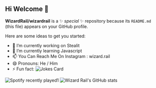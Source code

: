 

## Hi Welcome 👋



**WizardRail/wizardrail** is a ✨ _special_ ✨ repository because its `README.md` (this file) appears on your GitHub profile.

Here are some ideas to get you started:

- 🔭 I’m currently working on Stealit
- 🌱 I’m currently learning Javascript
- 📫 You Can Reach Me On Instagram : wizard.rail
- 😄 Pronouns: He / Him
- ⚡ Fun fact: ![Jokes Card](https://readme-jokes.vercel.app/api)

![Spotify recently played](https://spotify-recently-played-readme.vercel.app/api?user=31hxeercyqhif7dv6odjqxpwiqbi&count=1)1
![Wizard Rail's GitHub stats](https://github-readme-stats.vercel.app/api?username=WizardRail&show_icons=true&theme=radical)
